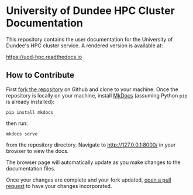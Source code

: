 # University of Dundee HPC Cluster Documentation

This repository contains the user documentation for the University of Dundee's HPC cluster service. A rendered version is available at:

https://uod-hpc.readthedocs.io

## How to Contribute

First [fork the repository](https://help.github.com/articles/fork-a-repo) on Github and clone to your machine. Once the repository is locally on your machine, install [MkDocs](https://www.mkdocs.org/) (assuming Python `pip` is already installed):

`pip install mkdocs`

then run:

`mkdocs serve`

from the repository directory. Navigate to http://127.0.0.1:8000/ in your browser to view the docs.

The browser page will automatically update as you make changes to the documentation files.

Once your changes are complete and your fork updated, [open a pull request](https://help.github.com/articles/using-pull-requests) to have your changes incorporated.

